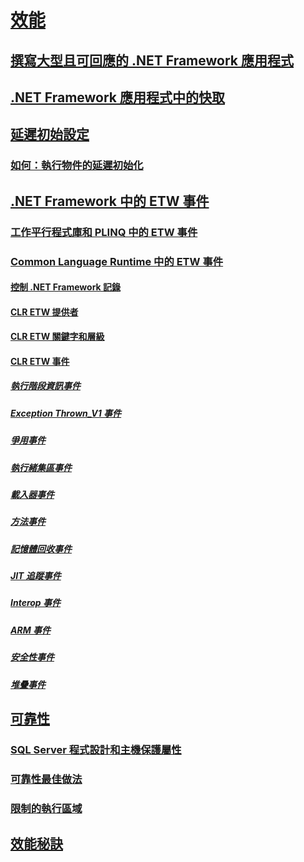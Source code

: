 # [效能](index.md)
## [撰寫大型且可回應的 .NET Framework 應用程式](writing-large-responsive-apps.md)
## [.NET Framework 應用程式中的快取](caching-in-net-framework-applications.md)
## [延遲初始設定](lazy-initialization.md)
### [如何：執行物件的延遲初始化](how-to-perform-lazy-initialization-of-objects.md)
## [.NET Framework 中的 ETW 事件](etw-events.md)
### [工作平行程式庫和 PLINQ 中的 ETW 事件](etw-events-in-task-parallel-library-and-plinq.md)
### [Common Language Runtime 中的 ETW 事件](etw-events-in-the-common-language-runtime.md)
#### [控制 .NET Framework 記錄](controlling-logging.md)
#### [CLR ETW 提供者](clr-etw-providers.md)
#### [CLR ETW 關鍵字和層級](clr-etw-keywords-and-levels.md)
#### [CLR ETW 事件](clr-etw-events.md)
##### [執行階段資訊事件](runtime-information-etw-events.md)
##### [Exception Thrown_V1 事件](exception-thrown-v1-etw-event.md)
##### [爭用事件](contention-etw-events.md)
##### [執行緒集區事件](thread-pool-etw-events.md)
##### [載入器事件](loader-etw-events.md)
##### [方法事件](method-etw-events.md)
##### [記憶體回收事件](garbage-collection-etw-events.md)
##### [JIT 追蹤事件](jit-tracing-etw-events.md)
##### [Interop 事件](interop-etw-events.md)
##### [ARM 事件](application-domain-resource-monitoring-arm-etw-events.md)
##### [安全性事件](security-etw-events.md)
##### [堆疊事件](stack-etw-event.md)
## [可靠性](reliability.md)
### [SQL Server 程式設計和主機保護屬性](sql-server-programming-and-host-protection-attributes.md)
### [可靠性最佳做法](reliability-best-practices.md)
### [限制的執行區域](constrained-execution-regions.md)
## [效能秘訣](performance-tips.md)
